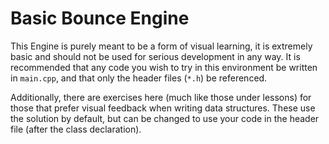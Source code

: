 # Basic Bounce Engine

This Engine is purely meant to be a form of visual learning, it is extremely basic and should not be used for serious development in any way. It is recommended that any code you wish to try in this environment be written in ```main.cpp```, and that only the header files (```*.h```) be referenced.

Additionally, there are exercises here (much like those under lessons) for those that prefer visual feedback when writing data structures. These use the solution by default, but can be changed to use your code in the header file (after the class declaration).